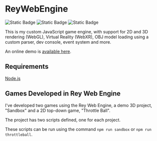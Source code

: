 # ReyWebEngine

![Static Badge](https://img.shields.io/badge/JavaScript-navy?style=flat)
![Static Badge](https://img.shields.io/badge/Custom%20Engine-dodgerblue?style=flat)
![Static Badge](https://img.shields.io/badge/Virtual%20Reality-darkviolet?style=flat)

This is my custom JavaScript game engine, with support for 2D and 3D rendering (WebGL), Virtual Reality (WebXR), OBJ model loading using a custom parser, dev console, event system and more.

An online demo is [available here](https://sandbox.reynisal.com).

## Requirements
[Node.js](https://nodejs.org/en/download)

## Games Developed in Rey Web Engine

I've developed two games using the Rey Web Engine, a demo 3D project, "Sandbox" and a 2D top-down game, "Throttle Ball".

The project has two scripts defined, one for each project.

These scripts can be run using the command `npm run sandbox` or `npm run throttleball`.

